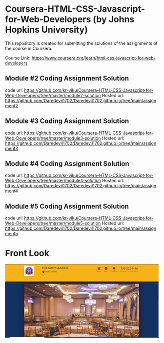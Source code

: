# Coursera-HTML-CSS-Javascript-for-Web-Developers (by Johns Hopkins University)
This repository is created for submitting the solutions of the assignments of the course in Coursera.

Course Link: https://www.coursera.org/learn/html-css-javascript-for-web-developers

## Module #2 Coding Assignment Solution
   code url: https://github.com/kr-viku/Coursera-HTML-CSS-Javascript-for-Web-Developers/tree/master/module2-solution
   Hosted url: https://github.com/Daredevil1702/Daredevil1702.github.io/tree/main/assignment2

## Module #3 Coding Assignment Solution
  code url: https://github.com/kr-viku/Coursera-HTML-CSS-Javascript-for-Web-Developers/tree/master/module3-solution
  Hosted url: https://github.com/Daredevil1702/Daredevil1702.github.io/tree/main/assignment3

## Module #4 Coding Assignment Solution
  code url: https://github.com/kr-viku/Coursera-HTML-CSS-Javascript-for-Web-Developers/tree/master/module4-solution
  Hosted url: https://github.com/Daredevil1702/Daredevil1702.github.io/tree/main/assignment4

## Module #5 Coding Assignment Solution
  code url: https://github.com/kr-viku/Coursera-HTML-CSS-Javascript-for-Web-Developers/tree/master/module5-solution
  Hosted url: https://github.com/Daredevil1702/Daredevil1702.github.io/tree/main/assignment5
  
# Front Look

![](front_look.png)

